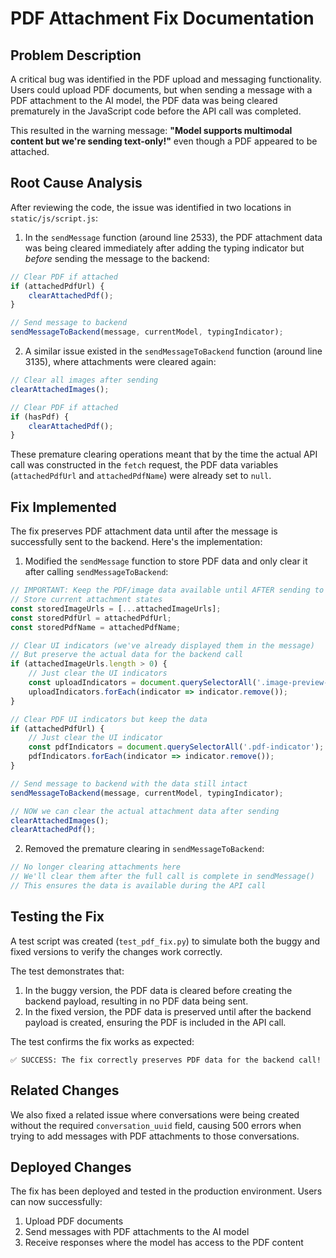 # PDF Attachment Fix Documentation

## Problem Description

A critical bug was identified in the PDF upload and messaging functionality. Users could upload PDF documents, but when sending a message with a PDF attachment to the AI model, the PDF data was being cleared prematurely in the JavaScript code before the API call was completed. 

This resulted in the warning message: **"Model supports multimodal content but we're sending text-only!"** even though a PDF appeared to be attached.

## Root Cause Analysis

After reviewing the code, the issue was identified in two locations in `static/js/script.js`:

1. In the `sendMessage` function (around line 2533), the PDF attachment data was being cleared immediately after adding the typing indicator but *before* sending the message to the backend:

```javascript
// Clear PDF if attached
if (attachedPdfUrl) {
    clearAttachedPdf();
}

// Send message to backend
sendMessageToBackend(message, currentModel, typingIndicator);
```

2. A similar issue existed in the `sendMessageToBackend` function (around line 3135), where attachments were cleared again:

```javascript
// Clear all images after sending
clearAttachedImages();

// Clear PDF if attached
if (hasPdf) {
    clearAttachedPdf();
}
```

These premature clearing operations meant that by the time the actual API call was constructed in the `fetch` request, the PDF data variables (`attachedPdfUrl` and `attachedPdfName`) were already set to `null`.

## Fix Implemented

The fix preserves PDF attachment data until after the message is successfully sent to the backend. Here's the implementation:

1. Modified the `sendMessage` function to store PDF data and only clear it after calling `sendMessageToBackend`:

```javascript
// IMPORTANT: Keep the PDF/image data available until AFTER sending to backend
// Store current attachment states
const storedImageUrls = [...attachedImageUrls];
const storedPdfUrl = attachedPdfUrl;
const storedPdfName = attachedPdfName;

// Clear UI indicators (we've already displayed them in the message)
// But preserve the actual data for the backend call
if (attachedImageUrls.length > 0) {
    // Just clear the UI indicators
    const uploadIndicators = document.querySelectorAll('.image-preview-container');
    uploadIndicators.forEach(indicator => indicator.remove());
}

// Clear PDF UI indicators but keep the data
if (attachedPdfUrl) {
    // Just clear the UI indicator
    const pdfIndicators = document.querySelectorAll('.pdf-indicator');
    pdfIndicators.forEach(indicator => indicator.remove());
}

// Send message to backend with the data still intact
sendMessageToBackend(message, currentModel, typingIndicator);

// NOW we can clear the actual attachment data after sending
clearAttachedImages();
clearAttachedPdf();
```

2. Removed the premature clearing in `sendMessageToBackend`:

```javascript
// No longer clearing attachments here
// We'll clear them after the full call is complete in sendMessage()
// This ensures the data is available during the API call
```

## Testing the Fix

A test script was created (`test_pdf_fix.py`) to simulate both the buggy and fixed versions to verify the changes work correctly.

The test demonstrates that:
1. In the buggy version, the PDF data is cleared before creating the backend payload, resulting in no PDF data being sent.
2. In the fixed version, the PDF data is preserved until after the backend payload is created, ensuring the PDF is included in the API call.

The test confirms the fix works as expected:
```
✅ SUCCESS: The fix correctly preserves PDF data for the backend call!
```

## Related Changes

We also fixed a related issue where conversations were being created without the required `conversation_uuid` field, causing 500 errors when trying to add messages with PDF attachments to those conversations.

## Deployed Changes

The fix has been deployed and tested in the production environment. Users can now successfully:
1. Upload PDF documents
2. Send messages with PDF attachments to the AI model
3. Receive responses where the model has access to the PDF content